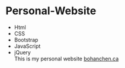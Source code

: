 # Personal-Website
  * Html
  * CSS
  * Bootstrap
  * JavaScript
  * jQuery \
This is my personal website [bohanchen.ca](https://bohanchen.ca/)
